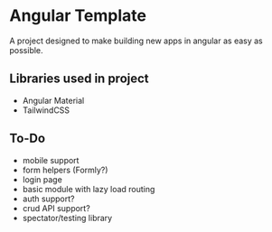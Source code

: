 # Angular Template

A project designed to make building new apps in angular as easy as possible.

## Libraries used in project

 - Angular Material
 - TailwindCSS

## To-Do

 - mobile support
 - form helpers (Formly?)
 - login page
 - basic module with lazy load routing
 - auth support?
 - crud API support?
 - spectator/testing library